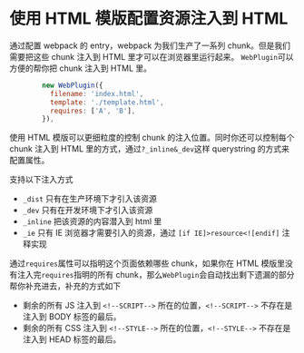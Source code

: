 # 使用 HTML 模版配置资源注入到 HTML

通过配置 webpack 的 entry，webpack 为我们生产了一系列 chunk。但是我们需要把这些 chunk 注入到 HTML 里才可以在浏览器里运行起来。
`WebPlugin`可以方便的帮你把 chunk 注入到 HTML 里。

```js
        new WebPlugin({
          filename: 'index.html',
          template: './template.html',
          requires: ['A', 'B'],
        }),
```

使用 HTML 模版可以更细粒度的控制 chunk 的注入位置。同时你还可以控制每个 chunk 注入到 HTML 里的方式，通过`?_inline&_dev`这样 querystring 的方式来配置属性。

支持以下注入方式

* `_dist` 只有在生产环境下才引入该资源
* `_dev` 只有在开发环境下才引入该资源
* `_inline` 把该资源的内容潜入到 html 里
* `_ie` 只有 IE 浏览器才需要引入的资源，通过 `[if IE]>resource<![endif]` 注释实现

通过`requires`属性可以指明这个页面依赖哪些 chunk，如果你在 HTML 模版里没有注入完`requires`指明的所有 chunk，那么`WebPlugin`会自动找出剩下遗漏的部分帮你补充进去，补充的方式如下

* 剩余的所有 JS 注入到 `<!--SCRIPT-->` 所在的位置，`<!--SCRIPT-->` 不存在是注入到 BODY 标签的最后。
* 剩余的所有 CSS 注入到 `<!--STYLE-->` 所在的位置，`<!--STYLE-->` 不存在是注入到 HEAD 标签的最后。
